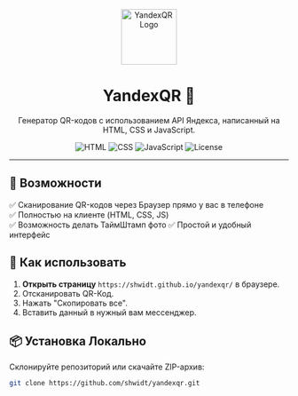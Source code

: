 <div align="center">
  <img src="https://user-images.githubusercontent.com/your-logo.png" width="100" alt="YandexQR Logo">
  <h1>YandexQR 📱</h1>
  <p>Генератор QR-кодов с использованием API Яндекса, написанный на HTML, CSS и JavaScript.</p>
  <img src="https://img.shields.io/badge/HTML-5-orange.svg" alt="HTML">
  <img src="https://img.shields.io/badge/CSS-3-blue.svg" alt="CSS">
  <img src="https://img.shields.io/badge/JavaScript-ES6-yellow.svg" alt="JavaScript">
  <img src="https://img.shields.io/github/license/shwidt/yandexqr" alt="License">
</div>

---

## 🚀 Возможности
✅ Сканирование QR-кодов через Браузер прямо у вас в телефоне  
✅ Полностью на клиенте (HTML, CSS, JS)  
✅ Возможность делать ТаймШтамп фото 
✅ Простой и удобный интерфейс  

## 🔧 Как использовать
1. **Открыть страницу** `https://shwidt.github.io/yandexqr/` в браузере.  
2. Отсканировать QR-Код.  
3. Нажать "Скопировать все".  
4. Вставить данный в нужный вам мессенджер.  

## 📦 Установка Локально
Склонируйте репозиторий или скачайте ZIP-архив:
```bash
git clone https://github.com/shwidt/yandexqr.git
